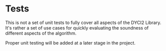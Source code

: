 # Tests

This is not a set of unit tests to fully cover all aspects of the DYCI2 Library. It's rather a set of use cases for quickly evaluating the soundness of different aspects of the algorithm.

Proper unit testing will be added at a later stage in the project.
